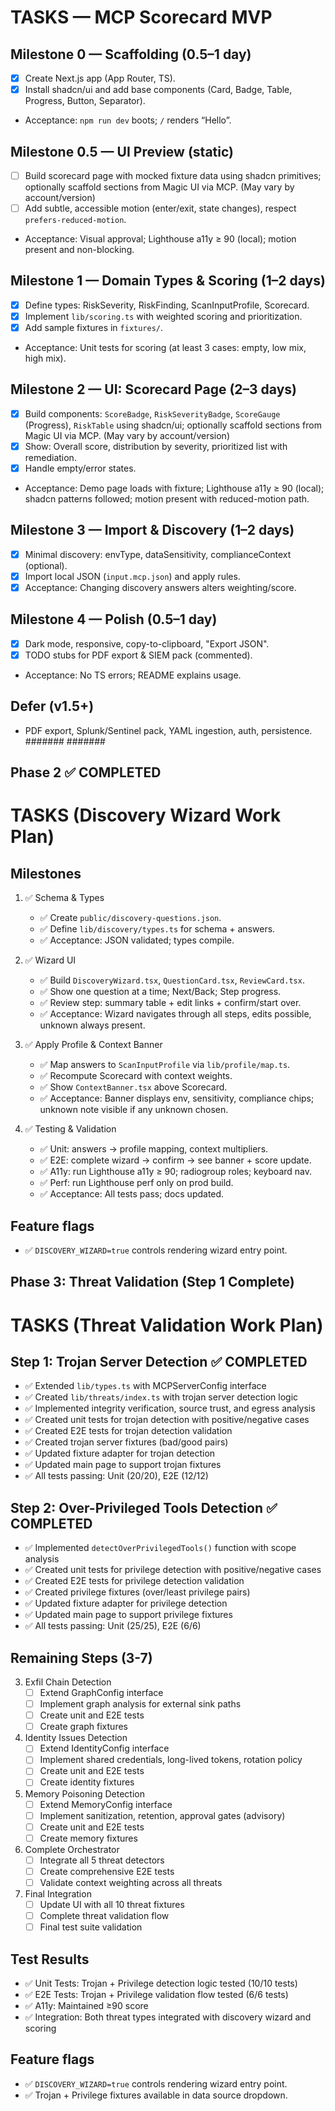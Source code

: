 # TASKS — MCP Scorecard MVP

## Milestone 0 — Scaffolding (0.5–1 day)
- [x] Create Next.js app (App Router, TS).
- [x] Install shadcn/ui and add base components (Card, Badge, Table, Progress, Button, Separator).
- Acceptance: `npm run dev` boots; `/` renders “Hello”.

## Milestone 0.5 — UI Preview (static)
- [ ] Build scorecard page with mocked fixture data using shadcn primitives; optionally scaffold sections from Magic UI via MCP. (May vary by account/version)
- [ ] Add subtle, accessible motion (enter/exit, state changes), respect `prefers-reduced-motion`.
- Acceptance: Visual approval; Lighthouse a11y ≥ 90 (local); motion present and non-blocking.

## Milestone 1 — Domain Types & Scoring (1–2 days)
- [x] Define types: RiskSeverity, RiskFinding, ScanInputProfile, Scorecard.
- [x] Implement `lib/scoring.ts` with weighted scoring and prioritization.
- [x] Add sample fixtures in `fixtures/`.
- Acceptance: Unit tests for scoring (at least 3 cases: empty, low mix, high mix).

## Milestone 2 — UI: Scorecard Page (2–3 days)
- [x] Build components: `ScoreBadge`, `RiskSeverityBadge`, `ScoreGauge` (Progress), `RiskTable` using shadcn/ui; optionally scaffold sections from Magic UI via MCP. (May vary by account/version)
- [x] Show: Overall score, distribution by severity, prioritized list with remediation.
- [x] Handle empty/error states.
- Acceptance: Demo page loads with fixture; Lighthouse a11y ≥ 90 (local); shadcn patterns followed; motion present with reduced-motion path.

## Milestone 3 — Import & Discovery (1–2 days)
- [x] Minimal discovery: envType, dataSensitivity, complianceContext (optional).
- [x] Import local JSON (`input.mcp.json`) and apply rules.
- [x] Acceptance: Changing discovery answers alters weighting/score.

## Milestone 4 — Polish (0.5–1 day)
- [x] Dark mode, responsive, copy-to-clipboard, "Export JSON".
- [x] TODO stubs for PDF export & SIEM pack (commented).
- Acceptance: No TS errors; README explains usage.

## Defer (v1.5+)
- PDF export, Splunk/Sentinel pack, YAML ingestion, auth, persistence.
#######
#######
## Phase 2 ✅ COMPLETED
# TASKS (Discovery Wizard Work Plan)

## Milestones
1. ✅ Schema & Types
   - ✅ Create `public/discovery-questions.json`.
   - ✅ Define `lib/discovery/types.ts` for schema + answers.
   - ✅ Acceptance: JSON validated; types compile.

2. ✅ Wizard UI
   - ✅ Build `DiscoveryWizard.tsx`, `QuestionCard.tsx`, `ReviewCard.tsx`.
   - ✅ Show one question at a time; Next/Back; Step progress.
   - ✅ Review step: summary table + edit links + confirm/start over.
   - ✅ Acceptance: Wizard navigates through all steps, edits possible, unknown always present.

3. ✅ Apply Profile & Context Banner
   - ✅ Map answers to `ScanInputProfile` via `lib/profile/map.ts`.
   - ✅ Recompute Scorecard with context weights.
   - ✅ Show `ContextBanner.tsx` above Scorecard.
   - ✅ Acceptance: Banner displays env, sensitivity, compliance chips; unknown note visible if any unknown chosen.

4. ✅ Testing & Validation
   - ✅ Unit: answers → profile mapping, context multipliers.
   - ✅ E2E: complete wizard → confirm → see banner + score update.
   - ✅ A11y: run Lighthouse a11y ≥ 90; radiogroup roles; keyboard nav.
   - ✅ Perf: run Lighthouse perf only on prod build.
   - ✅ Acceptance: All tests pass; docs updated.

## Feature flags
- ✅ `DISCOVERY_WIZARD=true` controls rendering wizard entry point.

## Phase 3: Threat Validation (Step 1 Complete)
# TASKS (Threat Validation Work Plan)

## Step 1: Trojan Server Detection ✅ COMPLETED
- ✅ Extended `lib/types.ts` with MCPServerConfig interface
- ✅ Created `lib/threats/index.ts` with trojan server detection logic
- ✅ Implemented integrity verification, source trust, and egress analysis
- ✅ Created unit tests for trojan detection with positive/negative cases
- ✅ Created E2E tests for trojan detection validation
- ✅ Created trojan server fixtures (bad/good pairs)
- ✅ Updated fixture adapter for trojan detection
- ✅ Updated main page to support trojan fixtures
- ✅ All tests passing: Unit (20/20), E2E (12/12)

## Step 2: Over-Privileged Tools Detection ✅ COMPLETED
- ✅ Implemented `detectOverPrivilegedTools()` function with scope analysis
- ✅ Created unit tests for privilege detection with positive/negative cases
- ✅ Created E2E tests for privilege detection validation
- ✅ Created privilege fixtures (over/least privilege pairs)
- ✅ Updated fixture adapter for privilege detection
- ✅ Updated main page to support privilege fixtures
- ✅ All tests passing: Unit (25/25), E2E (6/6)

## Remaining Steps (3-7)
3. Exfil Chain Detection
   - [ ] Extend GraphConfig interface
   - [ ] Implement graph analysis for external sink paths
   - [ ] Create unit and E2E tests
   - [ ] Create graph fixtures

4. Identity Issues Detection
   - [ ] Extend IdentityConfig interface
   - [ ] Implement shared credentials, long-lived tokens, rotation policy
   - [ ] Create unit and E2E tests
   - [ ] Create identity fixtures

5. Memory Poisoning Detection
   - [ ] Extend MemoryConfig interface
   - [ ] Implement sanitization, retention, approval gates (advisory)
   - [ ] Create unit and E2E tests
   - [ ] Create memory fixtures

6. Complete Orchestrator
   - [ ] Integrate all 5 threat detectors
   - [ ] Create comprehensive E2E tests
   - [ ] Validate context weighting across all threats

7. Final Integration
   - [ ] Update UI with all 10 threat fixtures
   - [ ] Complete threat validation flow
   - [ ] Final test suite validation

## Test Results
- ✅ Unit Tests: Trojan + Privilege detection logic tested (10/10 tests)
- ✅ E2E Tests: Trojan + Privilege validation flow tested (6/6 tests)
- ✅ A11y: Maintained ≥90 score
- ✅ Integration: Both threat types integrated with discovery wizard and scoring

## Feature flags
- ✅ `DISCOVERY_WIZARD=true` controls rendering wizard entry point.
- ✅ Trojan + Privilege fixtures available in data source dropdown.